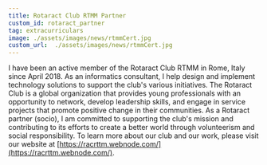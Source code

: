 ```yaml
---
title: Rotaract Club RTMM Partner
custom_id: rotaract_partner
tag: extracurriculars
image: ./assets/images/news/rtmmCert.jpg
custom_url:  ./assets/images/news/rtmmCert.jpg
---
```

I have been an active member of the Rotaract Club RTMM in Rome, Italy since April 2018. As an informatics consultant, I help design and implement technology solutions to support the club's various initiatives. The Rotaract Club is a global organization that provides young professionals with an opportunity to network, develop leadership skills, and engage in service projects that promote positive change in their communities. As a Rotaract partner (socio), I am committed to supporting the club's mission and contributing to its efforts to create a better world through volunteerism and social responsibility. To learn more about our club and our work, please visit our website at [https://racrttm.webnode.com/](https://racrttm.webnode.com/).